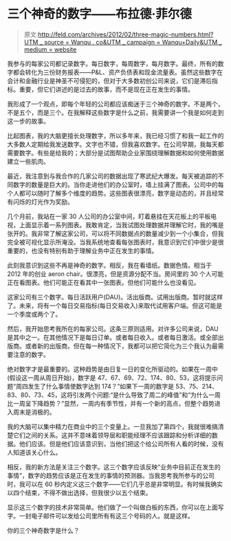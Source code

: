 # 三个神奇的数字——布拉德·菲尔德

> 原文:[http://feld.com/archives/2012/02/three-magic-numbers.html?UTM _ source = Wanqu . co&UTM _ campaign = Wanqu+Daily&UTM _ medium = website](http://feld.com/archives/2012/02/three-magic-numbers.html?utm_source=wanqu.co&utm_campaign=Wanqu+Daily&utm_medium=website)

我参与的每家公司都记录数字。每日数字，每周数字，每月数字。最终，所有的数字都会转化为三份财务报表——P&L、资产负债表和现金流量表。虽然这些数字在会计和金融行业是神圣不可侵犯的，但对于大多数初创公司来说，它们是滞后指标。重要，但它们讲述的是过去的故事，而不是现在正在发生的事情。

我形成了一个观点，即每个年轻的公司都应该痴迷于三个神奇的数字。不是两个，不是五个，而是三个。在我解释这些数字是什么之前，我需要讲一个我是如何走到这一步的故事。

比起图表，我的大脑更擅长处理数字，所以多年来，我已经习惯了和我一起工作的大多数人定期给我发送数字。文字也不错，但我喜欢数字。在公司早期，我每天都需要数字。有些是给我的；大部分是试图帮助企业家围绕理解数据和如何使用数据建立一些肌肉。

最近，我注意到与我合作的几家公司的数据出现了寒武纪大爆发。每天被追踪的不同数字的数量是巨大的。当你走进他们的办公室时，墙上挂满了图表。公司中的每个人都可以随时了解多个维度的趋势。这些图表很漂亮，数字是动态的，并且经常有闪烁的灯光作为奖励。

几个月前，我站在一家 30 人公司的办公室中间，盯着悬挂在天花板上的平板电视，上面显示着一系列图表。我敢肯定，当我试图处理数据并理解它时，我的嘴是张开的。我非常了解这家公司，可以将不同数据点的数量减少到一个小集合，但我完全被可视化显示所淹没。当我系统地查看每张图表时，我意识到它们中很少是很重要的，也没有特别有助于理解业务中正在发生的事情。

此刻我意识到这些不再是神奇的数字。相反，我在看墙纸。数据色情。相当于 2012 年的创业 aeron chair。很漂亮，但是资源分配不当。房间里的 30 个人可能正在看图表。他们可能正在看其中一张图表。但他们可能什么也没看见。

这家公司有三个数字。每日活跃用户(DAU)。活出版商。试用出版商。暂时就这样了。未来，将有一个每日交易指标(每日交易收入)来取代试用客户端。但这可能是一个季度或两个了。

然后，我开始思考我所在的每家公司。这条三原则适用。对许多公司来说，DAU 是其中之一。在其他情况下是每日订单。或者每日收入。或者每日激活。或全部出版商。或者新的出版商。但在每一种情况下，我都可以把它简化为三个我认为最需要注意的数字。

绝对数字才是最重要的。这种趋势是由日复一日的变化所驱动的。如果在一周中(假设这一周从周日开始)，数字是 47、67、69、72、174、80、53，这将提示问题“周四发生了什么事情使数字达到 174？”如果下一周的数字是 53、75、214、83、80、73、45，这将引发两个问题:“是什么导致了周二的峰值”和“为什么一周比一周呈下降趋势？”显然，一周内有季节性，并有一个新的高点，但整个趋势进入周末是消极的。

我的大脑可以集中精力在商业中的三个变量上。一旦我加了第四个，我就很难搞清楚它们之间的关系。这并不意味着领导层和职能经理不应该跟踪和分析详细的数据。他们应该。但是他们应该意识到，当他们把这个给公司所有人看的时候，没有人知道该关心什么。

相反，我的新方法是关注三个数字。这三个数字应该反映“业务中目前正在发生的事情”，数字的趋势应该是正在发生的事情的预测器。当我思考我所参与的公司时，我可以在 60 秒内定义这三个数字——它们几乎总是非常明显。有时候我确实以四个结束，不得不做出选择，但我很少以五个结束。

显示这三个数字的技术非常简单。他们做了一个叫做白板的东西，你可以在上面写字。一封电子邮件可以发给公司里所有有这三个号码的人。就是这样。

你的三个神奇数字是什么？